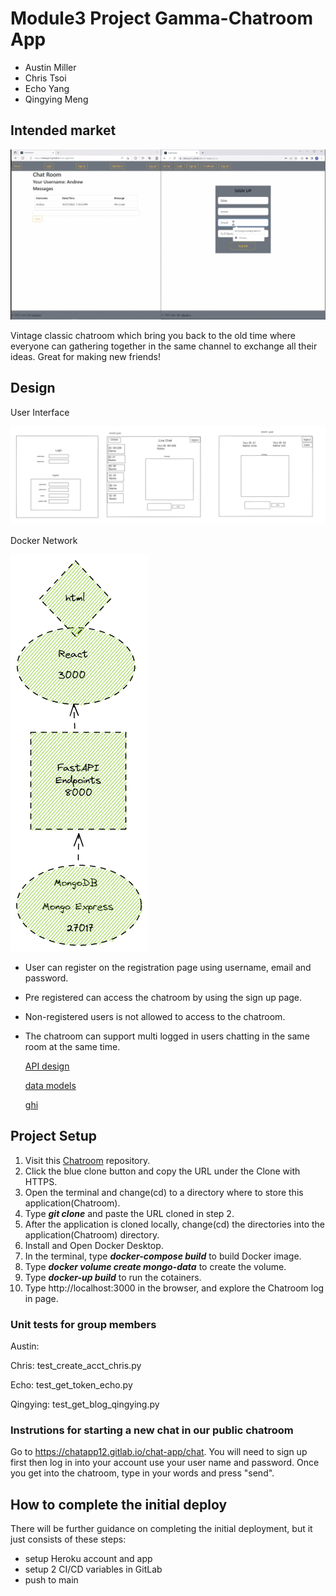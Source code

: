 # Module3 Project Gamma-Chatroom App

- Austin Miller
- Chris Tsoi
- Echo Yang
- Qingying Meng

## Intended market
![GIF](/image/main.gif)

Vintage classic chatroom which bring you back to the old time where everyone can gathering together in the same channel to exchange all their ideas. Great for making new friends! 

## Design

User Interface

![merging to main](/image/planning.png)

 Docker Network

![merging to main](/image/docker.png)
- User can register on the registration page using username, email and password.
- Pre registered can access the chatroom by using the sign up page.
- Non-registered users is not allowed to access to the chatroom.
- The chatroom can support multi logged in users chatting in the same room at the same time.

  [API design](https://gitlab.com/chatapp12/chat-app/-/blob/main/docs/api%20design.md)

  [data models](https://gitlab.com/chatapp12/chat-app/-/blob/main/docs/data%20model.md)

  [ghi](https://gitlab.com/chatapp12/chat-app/-/blob/main/docs/ghi.md)



## Project Setup

1. Visit this [Chatroom](https://gitlab.com/chatapp12/chat-app.git) repository.
2. Click the blue clone button and copy the URL under the Clone with HTTPS.
3. Open the terminal and change(cd) to a directory where to store this application(Chatroom).
4. Type ***git clone*** and paste the URL cloned in step 2.
5. After the application is cloned locally, change(cd) the directories into the application(Chatroom) directory.
6. Install and Open Docker Desktop.
7. In the terminal, type ***docker-compose build*** to build Docker image.
8. Type ***docker volume create mongo-data*** to create the volume.
9. Type ***docker-up build*** to run the cotainers.
 10. Type http://localhost:3000 in the browser, and explore the Chatroom log in page.

### Unit tests for group members


Austin:

Chris: test_create_acct_chris.py

Echo: test_get_token_echo.py

Qingying: test_get_blog_qingying.py



### Instrutions for starting a new chat in our public chatroom 
Go to https://chatapp12.gitlab.io/chat-app/chat. You will need to sign up first then log in into your account use your user name and password. Once you get into the chatroom, type in your words and press "send".



## How to complete the initial deploy

There will be further guidance on completing the initial deployment, but it just consists of these steps:

- setup Heroku account and app
- setup 2 CI/CD variables in GitLab
- push to main
